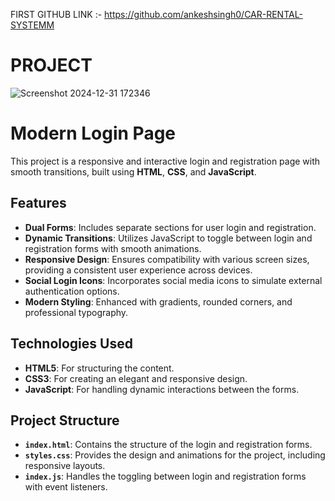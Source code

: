 FIRST GITHUB LINK :- https://github.com/ankeshsingh0/CAR-RENTAL-SYSTEMM

# PROJECT
![Screenshot 2024-12-31 172346](https://github.com/user-attachments/assets/3213cf12-49b1-465a-8964-95d7a806882c)


# Modern Login Page  

This project is a responsive and interactive login and registration page with smooth transitions, built using **HTML**, **CSS**, and **JavaScript**.  


## Features  

- **Dual Forms**: Includes separate sections for user login and registration.  
- **Dynamic Transitions**: Utilizes JavaScript to toggle between login and registration forms with smooth animations.  
- **Responsive Design**: Ensures compatibility with various screen sizes, providing a consistent user experience across devices.  
- **Social Login Icons**: Incorporates social media icons to simulate external authentication options.  
- **Modern Styling**: Enhanced with gradients, rounded corners, and professional typography.  

## Technologies Used  

- **HTML5**: For structuring the content.  
- **CSS3**: For creating an elegant and responsive design.  
- **JavaScript**: For handling dynamic interactions between the forms.  

## Project Structure  

- **`index.html`**: Contains the structure of the login and registration forms.  
- **`styles.css`**: Provides the design and animations for the project, including responsive layouts.  
- **`index.js`**: Handles the toggling between login and registration forms with event listeners.  


